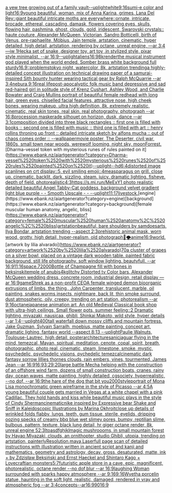 [a yew tree growing out of a family vault](https://www.ebank.nz/aiartgenerator?category=a%2520yew%2520tree%2520growing%2520out%2520of%2520a%2520family%2520vault)[--uplight](https://www.ebank.nz/aiartgenerator?category=--uplight)[white](https://www.ebank.nz/aiartgenerator?category=white)[9:16](https://www.ebank.nz/aiartgenerator?category=9%3A16)[sumi-e color and light](https://www.ebank.nz/aiartgenerator?category=sumi-e%2520color%2520and%2520light)[16:9](https://www.ebank.nz/aiartgenerator?category=16%3A9)[young beautiful, woman, mix of Anna Karina, grimes, Lana Del Rey::giant beautiful intricate moths are everywhere::ornate, intricate, brocade, ethereal, cascading, damask, flowers covering eyes, skulls, flowing hair, pashmina, ghost, clouds, gold, iridescent, Swarovski crystals:: haute couture, Alexander McQueen, Victorian, Sandro Botticelli, birth of Venus, pre-raphaelite, Möbius, Jain temple, artstation, cinematic, hyper detailed, high detail, artstation, rendering by octane, unreal engine, —ar 3:4 —iw 1](https://www.ebank.nz/aiartgenerator?category=young%2520beautiful%2C%2520woman%2C%2520mix%2520of%2520Anna%2520Karina%2C%2520grimes%2C%2520Lana%2520Del%2520Rey%3A%3Agiant%2520beautiful%2520intricate%2520moths%2520are%2520everywhere%3A%3Aornate%2C%2520intricate%2C%2520brocade%2C%2520ethereal%2C%2520cascading%2C%2520damask%2C%2520flowers%2520covering%2520eyes%2C%2520skulls%2C%2520flowing%2520hair%2C%2520pashmina%2C%2520ghost%2C%2520clouds%2C%2520gold%2C%2520iridescent%2C%2520Swarovski%2520crystals%3A%3A%2520haute%2520couture%2C%2520Alexander%2520McQueen%2C%2520Victorian%2C%2520Sandro%2520Botticelli%2C%2520birth%2520of%2520Venus%2C%2520pre-raphaelite%2C%2520M%C3%B6bius%2C%2520Jain%2520temple%2C%2520artstation%2C%2520cinematic%2C%2520hyper%2520detailed%2C%2520high%2520detail%2C%2520artstation%2C%2520rendering%2520by%2520octane%2C%2520unreal%2520engine%2C%2520%E2%80%94ar%25203%3A4%2520%E2%80%94iw%25201)[Heck](https://www.ebank.nz/aiartgenerator?category=Heck)[a set of snake ,designer toy, art toy ,in stylized style, pixar style,minimalist, --ar 16:9](https://www.ebank.nz/aiartgenerator?category=a%2520set%2520of%2520snake%2520%2Cdesigner%2520toy%2C%2520art%2520toy%2520%2Cin%2520stylized%2520style%2C%2520pixar%2520style%2Cminimalist%2C%2520--ar%252016%3A9)[--uplight](https://www.ebank.nz/aiartgenerator?category=--uplight)[aliens](https://www.ebank.nz/aiartgenerator?category=aliens)[16:9](https://www.ebank.nz/aiartgenerator?category=16%3A9)[8k](https://www.ebank.nz/aiartgenerator?category=8k)[render](https://www.ebank.nz/aiartgenerator?category=render)[the musical instrument god played when the world ended. Somber brass  white background full sturdy](https://www.ebank.nz/aiartgenerator?category=the%2520musical%2520instrument%2520god%2520played%2520when%2520the%2520world%2520ended.%2520Somber%2520brass%2520%2520white%2520background%2520full%2520sturdy)[16.9](https://www.ebank.nz/aiartgenerator?category=16.9)[::](https://www.ebank.nz/aiartgenerator?category=%3A%3A)[problems](https://www.ebank.nz/aiartgenerator?category=problems)[tokyo night, watercolor, 8k, artstation trending](https://www.ebank.nz/aiartgenerator?category=tokyo%2520night%2C%2520watercolor%2C%25208k%2C%2520artstation%2520trending)[a highly-detailed concept illustration on technical drawing paper of a samurai-inspired Sith bounty hunter wearing tactical gear by Ralph McQuarrie --ar 3:4](https://www.ebank.nz/aiartgenerator?category=a%2520highly-detailed%2520concept%2520illustration%2520on%2520technical%2520drawing%2520paper%2520of%2520a%2520samurai-inspired%2520Sith%2520bounty%2520hunter%2520wearing%2520tactical%2520gear%2520by%2520Ralph%2520McQuarrie%2520--ar%25203%3A4)[nebura,](https://www.ebank.nz/aiartgenerator?category=nebura%2C)[9:16](https://www.ebank.nz/aiartgenerator?category=9%3A16)[real lifepost-apocalyptic folk music band depressive and sad red-haired girl in solitude style of Krenz Cushart, Ashley Wood, and Charlie Bowater and Craig Mullins portrait of beautiful female redhead with long hair, green eyes, chiselled facial features, attractive nose, high cheek bones, wearing makeup, ultra high definition, 8k, extremely realistic, cinematic, real skin tones, real skin, real photography, photograph --ar 16:8](https://www.ebank.nz/aiartgenerator?category=real%2520lifepost-apocalyptic%2520folk%2520music%2520band%2520depressive%2520and%2520sad%2520red-haired%2520girl%2520in%2520solitude%2520style%2520of%2520Krenz%2520Cushart%2C%2520Ashley%2520Wood%2C%2520and%2520Charlie%2520Bowater%2520and%2520Craig%2520Mullins%2520portrait%2520of%2520beautiful%2520female%2520redhead%2520with%2520long%2520hair%2C%2520green%2520eyes%2C%2520chiselled%2520facial%2520features%2C%2520attractive%2520nose%2C%2520high%2520cheek%2520bones%2C%2520wearing%2520makeup%2C%2520ultra%2520high%2520definition%2C%25208k%2C%2520extremely%2520realistic%2C%2520cinematic%2C%2520real%2520skin%2520tones%2C%2520real%2520skin%2C%2520real%2520photography%2C%2520photograph%2520--ar%252016%3A8)[procession maskerade silhouet on horizon, dusk, dance —ar 3:1](https://www.ebank.nz/aiartgenerator?category=procession%2520maskerade%2520silhouet%2520on%2520horizon%2C%2520dusk%2C%2520dance%2520%E2%80%94ar%25203%3A1)[composition divided into three black rectangles :: first one is filled with books :: second one is filled with music :: third one is filled with art :: henry rollins throning up front :: detailed intricate sketch by alfons mucha :: out of chaos comes order :: --wallpaper](https://www.ebank.nz/aiartgenerator?category=composition%2520divided%2520into%2520three%2520black%2520rectangles%2520%3A%3A%2520first%2520one%2520is%2520filled%2520with%2520books%2520%3A%3A%2520second%2520one%2520is%2520filled%2520with%2520music%2520%3A%3A%2520third%2520one%2520is%2520filled%2520with%2520art%2520%3A%3A%2520henry%2520rollins%2520throning%2520up%2520front%2520%3A%3A%2520detailed%2520intricate%2520sketch%2520by%2520alfons%2520mucha%2520%3A%3A%2520out%2520of%2520chaos%2520comes%2520order%2520%3A%3A%2520--wallpaper)[movie poster, The Deserter, civil war, 1860s, small town near woods, werewolf looming, night sky, moon](https://www.ebank.nz/aiartgenerator?category=movie%2520poster%2C%2520The%2520Deserter%2C%2520civil%2520war%2C%25201860s%2C%2520small%2520town%2520near%2520woods%2C%2520werewolf%2520looming%2C%2520night%2520sky%2C%2520moon)[Forrest.](https://www.ebank.nz/aiartgenerator?category=Forrest.)[Dharma-vessel token with mysterious runes of rules painted on it](https://www.ebank.nz/aiartgenerator?category=Dharma-vessel%2520token%2520with%2520mysterious%2520runes%2520of%2520rules%2520painted%2520on%2520it)[--uplight](https://www.ebank.nz/aiartgenerator?category=--uplight)[--hd](https://www.ebank.nz/aiartgenerator?category=--hd)[6:4](https://www.ebank.nz/aiartgenerator?category=6%3A4)[distorted image scanlines on crt display::5, evil smiling emoji::4](https://www.ebank.nz/aiartgenerator?category=distorted%2520image%2520scanlines%2520on%2520crt%2520display%3A%3A5%2C%2520evil%2520smiling%2520emoji%3A%3A4)[me](https://www.ebank.nz/aiartgenerator?category=me)[asparagus on grill. close up. cinematic. backlit. dark. sizzling.  steam. juicy. dramatic lighting. fisheye. depth of field. photorealistic](https://www.ebank.nz/aiartgenerator?category=asparagus%2520on%2520grill.%2520close%2520up.%2520cinematic.%2520backlit.%2520dark.%2520sizzling.%2520%2520steam.%2520juicy.%2520dramatic%2520lighting.%2520fisheye.%2520depth%2520of%2520field.%2520photorealistic)[4:3](https://www.ebank.nz/aiartgenerator?category=4%3A3)[https://s.mj.run/MeExY1  photo realistic detailed beautiful Angel Tabby-Cat goddess, background velvet gradient light blue purple - - Smooth Upscale - - --uplight](https://www.ebank.nz/aiartgenerator?category=https%3A//s.mj.run/MeExY1%2520%2520photo%2520realistic%2520detailed%2520beautiful%2520Angel%2520Tabby-Cat%2520goddess%2C%2520background%2520velvet%2520gradient%2520light%2520blue%2520purple%2520-%2520-%2520Smooth%2520Upscale%2520-%2520-%2520--uplight)[11:17](https://www.ebank.nz/aiartgenerator?category=11%3A17)[livestock.](https://www.ebank.nz/aiartgenerator?category=livestock.)[engine](https://www.ebank.nz/aiartgenerator?category=engine)[background](https://www.ebank.nz/aiartgenerator?category=background)[female muscular human anatomy, angelic, bliss](https://www.ebank.nz/aiartgenerator?category=female%2520muscular%2520human%2520anatomy%2C%2520angelic%2C%2520bliss)[artstation](https://www.ebank.nz/aiartgenerator?category=artstation)[beautiful, bare shoulders  by samdoesarts, Ilya Bondar, artstation trending --aspect 2:3](https://www.ebank.nz/aiartgenerator?category=beautiful%2C%2520bare%2520shoulders%2520%2520by%2520samdoesarts%2C%2520Ilya%2520Bondar%2C%2520artstation%2520trending%2520--aspect%25202%3A3)[prehistoric animal mask, worn wood, grotty, high detail, hyper-realism, old photograph](https://www.ebank.nz/aiartgenerator?category=prehistoric%2520animal%2520mask%2C%2520worn%2520wood%2C%2520grotty%2C%2520high%2520detail%2C%2520hyper-realism%2C%2520old%2520photograph)[🐉🌪](https://www.ebank.nz/aiartgenerator?category=%F0%9F%90%89%F0%9F%8C%AA)[anime](https://www.ebank.nz/aiartgenerator?category=anime)[16:9](https://www.ebank.nz/aiartgenerator?category=16%3A9)[world.](https://www.ebank.nz/aiartgenerator?category=world.)[artwork by lilia alvarado](https://www.ebank.nz/aiartgenerator?category=artwork%2520by%2520lilia%2520alvarado)[70](https://www.ebank.nz/aiartgenerator?category=70)[a cluster of grapes on a silver bowl, placed on a vintage dark wooden table. painted fabric background. still life photography. soft window lighting. beautyfull. --ar 16:9](https://www.ebank.nz/aiartgenerator?category=a%2520cluster%2520of%2520grapes%2520on%2520a%2520silver%2520bowl%2C%2520placed%2520on%2520a%2520vintage%2520dark%2520wooden%2520table.%2520painted%2520fabric%2520background.%2520still%2520life%2520photography.%2520soft%2520window%2520lighting.%2520beautyfull.%2520--ar%252016%3A9)[11:16](https://www.ebank.nz/aiartgenerator?category=11%3A16)[space](https://www.ebank.nz/aiartgenerator?category=space)[.7](https://www.ebank.nz/aiartgenerator?category=.7)[2000](https://www.ebank.nz/aiartgenerator?category=2000)[Bottle of Champagne fill with bones in beksinski](https://www.ebank.nz/aiartgenerator?category=Bottle%2520of%2520Champagne%2520fill%2520with%2520bones%2520in%2520beksinski)[temple of anubis](https://www.ebank.nz/aiartgenerator?category=temple%2520of%2520anubis)[4k](https://www.ebank.nz/aiartgenerator?category=4k)[glitchy Distorted tv Color bars, Alexander McQueen wedding dress, concrete room, industrial design, retail display —ar 16:9](https://www.ebank.nz/aiartgenerator?category=glitchy%2520Distorted%2520tv%2520Color%2520bars%2C%2520Alexander%2520McQueen%2520wedding%2520dress%2C%2520concrete%2520room%2C%2520industrial%2520design%2C%2520retail%2520display%2520%E2%80%94ar%252016%3A9)[game](https://www.ebank.nz/aiartgenerator?category=game)[Shrek as a non-profit CEO](https://www.ebank.nz/aiartgenerator?category=Shrek%2520as%2520a%2520non-profit%2520CEO)[A female winged demon bioorganic extrusions of limbs, the thing,, John Carpenter, translucent, marble, oil painting, snakes,worms,insects, nightmare, back lit, thin smoke surround, dust atmospheric, oily, creepy, trending on art station,  photorealism --ar 9:16](https://www.ebank.nz/aiartgenerator?category=A%2520female%2520winged%2520demon%2520bioorganic%2520extrusions%2520of%2520limbs%2C%2520the%2520thing%2C%2C%2520John%2520Carpenter%2C%2520translucent%2C%2520marble%2C%2520oil%2520painting%2C%2520snakes%2Cworms%2Cinsects%2C%2520nightmare%2C%2520back%2520lit%2C%2520thin%2520smoke%2520surround%2C%2520dust%2520atmospheric%2C%2520oily%2C%2520creepy%2C%2520trending%2520on%2520art%2520station%2C%2520%2520photorealism%2520--ar%25209%3A16)[octane](https://www.ebank.nz/aiartgenerator?category=octane)[japanese animation art, An old Medieval Classical book shop with ultra-high ceilings, Small flower pots, summer feeling::2 Dramatic lighting, miyazaki, nausicaa, ghibli, Shinkai Makoto, wild style, hyper details --ar 1:4](https://www.ebank.nz/aiartgenerator?category=japanese%2520animation%2520art%2C%2520An%2520old%2520Medieval%2520Classical%2520book%2520shop%2520with%2520ultra-high%2520ceilings%2C%2520Small%2520flower%2520pots%2C%2520summer%2520feeling%3A%3A2%2520Dramatic%2520lighting%2C%2520miyazaki%2C%2520nausicaa%2C%2520ghibli%2C%2520Shinkai%2520Makoto%2C%2520wild%2520style%2C%2520hyper%2520details%2520--ar%25201%3A4)[--uplight](https://www.ebank.nz/aiartgenerator?category=--uplight)[400](https://www.ebank.nz/aiartgenerator?category=400)[tall waterfall down mossy cliffs and mountain fortress, Jake Guzman, Sylvain Sarrailh, moebius, matte painting, concept art, dramatic lighing, fantasy world --aspect 8:13 --uplight](https://www.ebank.nz/aiartgenerator?category=tall%2520waterfall%2520down%2520mossy%2520cliffs%2520and%2520mountain%2520fortress%2C%2520Jake%2520Guzman%2C%2520Sylvain%2520Sarrailh%2C%2520moebius%2C%2520matte%2520painting%2C%2520concept%2520art%2C%2520dramatic%2520lighing%2C%2520fantasy%2520world%2520--aspect%25208%3A13%2520--uplight)[Paulie Walnuts, Toulouse-Lautrec, high detail, poster](https://www.ebank.nz/aiartgenerator?category=Paulie%2520Walnuts%2C%2520Toulouse-Lautrec%2C%2520high%2520detail%2C%2520poster)[architecture](https://www.ebank.nz/aiartgenerator?category=architecture)[sanic](https://www.ebank.nz/aiartgenerator?category=sanic)[jaguar flying in the mind, temezcal, Mayan, spiritual, meditation, cenote, copal, spirit, breath, photographic, photo real, cinematic, steam, limestone, smoke, mystic, psychedelic, psychedelic visions, pychedelic temezcal](https://www.ebank.nz/aiartgenerator?category=jaguar%2520flying%2520in%2520the%2520mind%2C%2520temezcal%2C%2520Mayan%2C%2520spiritual%2C%2520meditation%2C%2520cenote%2C%2520copal%2C%2520spirit%2C%2520breath%2C%2520photographic%2C%2520photo%2520real%2C%2520cinematic%2C%2520steam%2C%2520limestone%2C%2520smoke%2C%2520mystic%2C%2520psychedelic%2C%2520psychedelic%2520visions%2C%2520pychedelic%2520temezcal)[cinematic dark fantasy sorrow lillies thornes clouds, rain embers, vines, tourmented, James Jean --ar 16:9](https://www.ebank.nz/aiartgenerator?category=cinematic%2520dark%2520fantasy%2520sorrow%2520lillies%2520thornes%2520clouds%2C%2520rain%2520embers%2C%2520vines%2C%2520tourmented%2C%2520James%2520Jean%2520--ar%252016%3A9)[16:9](https://www.ebank.nz/aiartgenerator?category=16%3A9)[3:2](https://www.ebank.nz/aiartgenerator?category=3%3A2)[9:20](https://www.ebank.nz/aiartgenerator?category=9%3A20)[large battle Mecha helping with the construction of an offshore wind farm, dozens of small construction boats, cranes, rainy day, ocean waves, matte painting, highly detailed, cgsociety, hyperrealistic, --no dof, --ar 16:9](https://www.ebank.nz/aiartgenerator?category=large%2520battle%2520Mecha%2520helping%2520with%2520the%2520construction%2520of%2520an%2520offshore%2520wind%2520farm%2C%2520dozens%2520of%2520small%2520construction%2520boats%2C%2520cranes%2C%2520rainy%2520day%2C%2520ocean%2520waves%2C%2520matte%2520painting%2C%2520highly%2520detailed%2C%2520cgsociety%2C%2520hyperrealistic%2C%2520--no%2520dof%2C%2520--ar%252016%3A9)[the hare of the dog that bit you](https://www.ebank.nz/aiartgenerator?category=the%2520hare%2520of%2520the%2520dog%2520that%2520bit%2520you)[2000](https://www.ebank.nz/aiartgenerator?category=2000)[style](https://www.ebank.nz/aiartgenerator?category=style)[portrait of Mona Lisa monochromatic green wireframe in the style of Picasso --ar 4:5](https://www.ebank.nz/aiartgenerator?category=portrait%2520of%2520Mona%2520Lisa%2520monochromatic%2520green%2520wireframe%2520in%2520the%2520style%2520of%2520Picasso%2520--ar%25204%3A5)[A young beautiful couple gets married in Vegas at a white chapel with a pink Cadillac. They hold hands and kiss while beautiful music plays in the style of Cindy Sherman](https://www.ebank.nz/aiartgenerator?category=A%2520young%2520beautiful%2520couple%2520gets%2520married%2520in%2520Vegas%2520at%2520a%2520white%2520chapel%2520with%2520a%2520pink%2520Cadillac.%2520They%2520hold%2520hands%2520and%2520kiss%2520while%2520beautiful%2520music%2520plays%2520in%2520the%2520style%2520of%2520Cindy%2520Sherman)[cinematic](https://www.ebank.nz/aiartgenerator?category=cinematic)[nike inspired by Expressive bear Shake and Sniff in Kaleidoscopic Illustrations by Marina Okhro](https://www.ebank.nz/aiartgenerator?category=nike%2520inspired%2520by%2520Expressive%2520bear%2520Shake%2520and%2520Sniff%2520in%2520Kaleidoscopic%2520Illustrations%2520by%2520Marina%2520Okhro)[it](https://www.ebank.nz/aiartgenerator?category=it)[close up details of wrinkled folds flabby, lungs, teeth, gum tissue, sterile, eyelids, dripping oozing specks of creamy bbq blue wet slimey pores, bumpy, reptilian slime, bulbous, pattern, texture, black lung detail, hr giger octane render, 8k, unreal engine 5](https://www.ebank.nz/aiartgenerator?category=close%2520up%2520details%2520of%2520wrinkled%2520folds%2520flabby%2C%2520lungs%2C%2520teeth%2C%2520gum%2520tissue%2C%2520sterile%2C%2520eyelids%2C%2520dripping%2520oozing%2520specks%2520of%2520creamy%2520bbq%2520blue%2520wet%2520slimey%2520pores%2C%2520bumpy%2C%2520reptilian%2520slime%2C%2520bulbous%2C%2520pattern%2C%2520texture%2C%2520black%2520lung%2520detail%2C%2520hr%2520giger%2520octane%2520render%2C%25208k%2C%2520unreal%2520engine%25205)[2:3](https://www.ebank.nz/aiartgenerator?category=2%3A3)[Ito](https://www.ebank.nz/aiartgenerator?category=Ito)[asdfghjkl](https://www.ebank.nz/aiartgenerator?category=asdfghjkl)[magic mushroooms, in small mountain forest by Hayao Miyazaki, clouds, an ornithopter, studio Ghibli, utopia, trending on artstation, painterly](https://www.ebank.nz/aiartgenerator?category=magic%2520mushroooms%2C%2520in%2520small%2520mountain%2520forest%2520by%2520Hayao%2520Miyazaki%2C%2520clouds%2C%2520an%2520ornithopter%2C%2520studio%2520Ghibli%2C%2520utopia%2C%2520trending%2520on%2520artstation%2C%2520painterly)[Resolution,maya,Laser](https://www.ebank.nz/aiartgenerator?category=Resolution%2Cmaya%2CLaser)[full page scan of detailed instructions with illustration written in ancient script and kanji and mathematics, geometry and astrology, decay, gross, desaturated, matte, ink + by Zdzisław Beksiński and Ernst Haeckel and Shintaro Kago + Lovecraftian monsters](https://www.ebank.nz/aiartgenerator?category=full%2520page%2520scan%2520of%2520detailed%2520instructions%2520with%2520illustration%2520written%2520in%2520ancient%2520script%2520and%2520kanji%2520and%2520mathematics%2C%2520geometry%2520and%2520astrology%2C%2520decay%2C%2520gross%2C%2520desaturated%2C%2520matte%2C%2520ink%2520%2B%2520by%2520Zdzis%C5%82aw%2520Beksi%C5%84ski%2520and%2520Ernst%2520Haeckel%2520and%2520Shintaro%2520Kago%2520%2B%2520Lovecraftian%2520monsters)[5:7](https://www.ebank.nz/aiartgenerator?category=5%3A7)[futuristic apple store in a cave, epic, magnificent, photorealistic, octane render --no dof,blur --ar 16:9](https://www.ebank.nz/aiartgenerator?category=futuristic%2520apple%2520store%2520in%2520a%2520cave%2C%2520epic%2C%2520magnificent%2C%2520photorealistic%2C%2520octane%2520render%2520--no%2520dof%2Cblur%2520--ar%252016%3A9)[laughing Woman surrounded with sparks happy atmosphere --ar 9:16](https://www.ebank.nz/aiartgenerator?category=laughing%2520Woman%2520surrounded%2520with%2520sparks%2520happy%2520atmosphere%2520--ar%25209%3A16)[9:16](https://www.ebank.nz/aiartgenerator?category=9%3A16)[Wyeth](https://www.ebank.nz/aiartgenerator?category=Wyeth)[a porcelin statue, haunting in the soft light, realistic, damaged, rendered in vray and atmospheric fog --ar 3:4](https://www.ebank.nz/aiartgenerator?category=a%2520porcelin%2520statue%2C%2520haunting%2520in%2520the%2520soft%2520light%2C%2520realistic%2C%2520damaged%2C%2520rendered%2520in%2520vray%2520and%2520atmospheric%2520fog%2520--ar%25203%3A4)[concepts--ar16:9](https://www.ebank.nz/aiartgenerator?category=concepts--ar16%3A9)[90](https://www.ebank.nz/aiartgenerator?category=90)[16:9](https://www.ebank.nz/aiartgenerator?category=16%3A9)